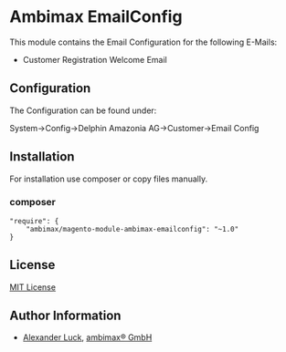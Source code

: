 
# Ambimax EmailConfig

This module contains the Email Configuration for the following E-Mails:

 - Customer Registration Welcome Email

## Configuration

The Configuration can be found under:

System->Config->Delphin Amazonia AG->Customer->Email Config

##  Installation

For installation use composer or copy files manually.

### composer
```
"require": {
    "ambimax/magento-module-ambimax-emailconfig": "~1.0"
}
```

## License

[MIT License](http://choosealicense.com/licenses/mit/)

## Author Information

 - [Alexander Luck](al@ambimax.de), [ambimax® GmbH](https://www.ambimax.de)
